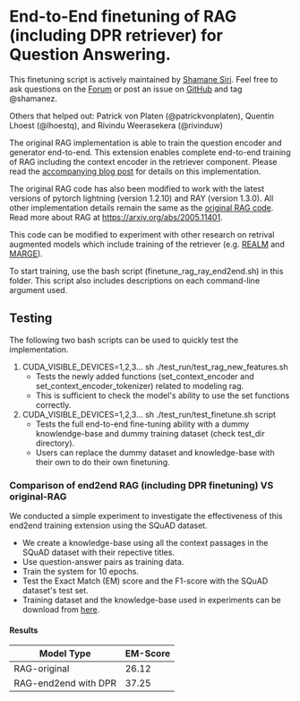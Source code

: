 # End-to-End finetuning of RAG (including DPR retriever) for Question Answering.

This finetuning script is actively maintained by [Shamane Siri](https://github.com/shamanez). Feel free to ask questions on the [Forum](https://discuss.huggingface.co/) or post an issue on [GitHub](https://github.com/huggingface/transformers/issues/new/choose) and tag @shamanez.

Others that helped out: Patrick von Platen (@patrickvonplaten), Quentin Lhoest (@lhoestq), and Rivindu Weerasekera (@rivinduw) 

The original RAG implementation is able to train the question encoder and generator end-to-end. 
This extension enables complete end-to-end training of RAG including the context encoder in the retriever component. 
Please read the [accompanying blog post](https://shamanesiri.medium.com/how-to-finetune-the-entire-rag-architecture-including-dpr-retriever-4b4385322552) for details on this implementation.

The original RAG code has also been modified to work with the latest versions of pytorch lightning (version 1.2.10) and RAY (version 1.3.0). All other implementation details remain the same as the [original RAG code](https://github.com/huggingface/transformers/tree/master/examples/research_projects/rag).
Read more about RAG  at https://arxiv.org/abs/2005.11401.

This code can be modified to experiment with other research on retrival augmented models which include training of the retriever (e.g. [REALM](https://arxiv.org/abs/2002.08909) and [MARGE](https://arxiv.org/abs/2006.15020)). 

To start training, use the bash script (finetune_rag_ray_end2end.sh) in this folder. This script also includes descriptions on each command-line argument used. 


## Testing

The following two bash scripts can be used to quickly test the implementation.
1. CUDA_VISIBLE_DEVICES=1,2,3... sh ./test_run/test_rag_new_features.sh 
    - Tests the newly added functions (set_context_encoder and set_context_encoder_tokenizer) related to modeling rag. 
    - This is sufficient to check the model's ability to use the set functions correctly.
2. CUDA_VISIBLE_DEVICES=1,2,3... sh ./test_run/test_finetune.sh script
    - Tests the full end-to-end fine-tuning ability with a dummy knowlendge-base and dummy training dataset (check test_dir directory).
    - Users can replace the dummy dataset and knowledge-base with their own to do their own finetuning. 


### Comparison of end2end RAG (including DPR finetuning)  VS original-RAG

We conducted a simple experiment to investigate the effectiveness of this end2end training extension using the SQuAD dataset.

-   We create a knowledge-base using all the context passages in the SQuAD dataset with their repective titles.
-   Use question-answer pairs as training data.
-   Train the system for 10 epochs.
-   Test the Exact Match (EM) score and the F1-score with the SQuAD dataset's test set. 
-   Training dataset and the  knowledge-base used in experiments can be download from [here](https://drive.google.com/drive/folders/1qyzV-PaEARWvaU_jjpnU_NUS3U_dSjtG?usp=sharing). 

#### Results 

| Model Type          | EM-Score|
| --------------------| --------| 
| RAG-original        | 26.12   |
| RAG-end2end with DPR| 37.25   | 
